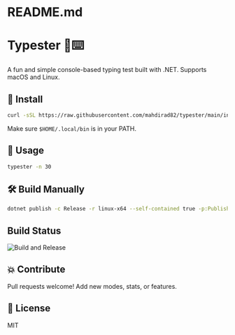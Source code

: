 # README.md
# Typester 🧠⌨️

A fun and simple console-based typing test built with .NET. Supports macOS and Linux.

## 🚀 Install

```bash
curl -sSL https://raw.githubusercontent.com/mahdirad82/typester/main/install.sh | bash
```

Make sure `$HOME/.local/bin` is in your PATH.

## 📝 Usage

```bash
typester -n 30
```

## 🛠️ Build Manually

```bash
dotnet publish -c Release -r linux-x64 --self-contained true -p:PublishSingleFile=true
```

## Build Status

![Build and Release](https://github.com/mahdirad82/typester/actions/workflows/release.yml/badge.svg)

## 💥 Contribute
Pull requests welcome! Add new modes, stats, or features.

## 📄 License
MIT
